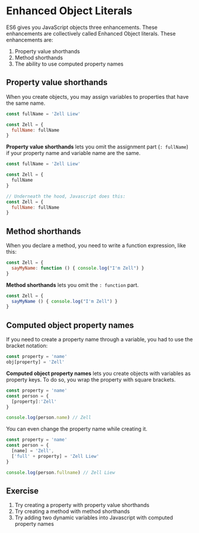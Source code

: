 # Enhanced Object Literals

ES6 gives you JavaScript objects three enhancements. These enhancements are collectively called Enhanced Object literals. These enhancements are:

1. Property value shorthands
2. Method shorthands
3. The ability to use computed property names

## Property value shorthands

When you create objects, you may assign variables to properties that have the same name.

```js
const fullName = 'Zell Liew'

const Zell = {
  fullName: fullName
}
```

**Property value shorthands** lets you omit the assignment part (`: fullName`) if your property name and variable name are the same.


```js
const fullName = 'Zell Liew'

const Zell = {
  fullName
}

// Underneath the hood, Javascript does this:
const Zell = {
  fullName: fullName
}
```

## Method shorthands

When you declare a method, you need to write a function expression, like this:

```js
const Zell = {
  sayMyName: function () { console.log("I'm Zell") }
}
```

**Method shorthands** lets you omit the `: function` part.

```js
const Zell = {
  sayMyName () { console.log("I'm Zell") }
}
```

## Computed object property names

If you need to create a property name through a variable, you had to use the bracket notation:

```js
const property = 'name'
obj[property] = 'Zell'
```

**Computed object property names** lets you create objects with variables as property keys. To do so, you wrap the property with square brackets.

```js
const property = 'name'
const person = {
  [property]:'Zell'
}

console.log(person.name) // Zell
```

You can even change the property name while creating it.

```js
const property = 'name'
const person = {
  [name] = 'Zell',
  ['full' + property] = 'Zell Liew'
}

console.log(person.fullname) // Zell Liew
```

## Exercise

1. Try creating a property with property value shorthands
2. Try creating a method with method shorthands
3. Try adding two dynamic variables into Javascript with computed property names
